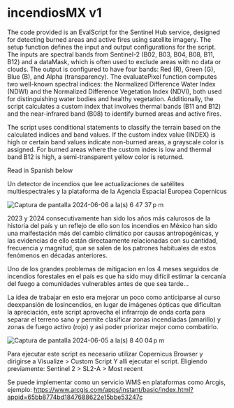# incendiosMX v1
The code provided is an EvalScript for the Sentinel Hub service, designed for detecting burned areas and active fires using satellite imagery. The setup function defines the input and output configurations for the script. The inputs are spectral bands from Sentinel-2 (B02, B03, B04, B08, B11, B12) and a dataMask, which is often used to exclude areas with no data or clouds. The output is configured to have four bands: Red (R), Green (G), Blue (B), and Alpha (transparency). The evaluatePixel function computes two well-known spectral indices: the Normalized Difference Water Index (NDWI) and the Normalized Difference Vegetation Index (NDVI), both used for distinguishing water bodies and healthy vegetation. Additionally, the script calculates a custom index that involves thermal bands (B11 and B12) and the near-infrared band (B08) to identify burned areas and active fires.

The script uses conditional statements to classify the terrain based on the calculated indices and band values. If the custom index value (INDEX) is high or certain band values indicate non-burned areas, a grayscale color is assigned. For burned areas where the custom index is low and thermal band B12 is high, a semi-transparent yellow color is returned.

Read in Spanish below

Un detector de incendios que lee actualizaciones de satélites multiespectrales y la plataforma de la Agencia Espacial Europea Copernicus

![Captura de pantalla 2024-06-06 a la(s) 6 47 37 p m](https://github.com/ArkVault/incendiosMX/assets/77123356/afe973b9-47fe-4013-a549-d05df8c26ffe)


2023 y 2024 consecutivamente han sido los años más calurosos de la historia del país y un reflejo de ello son los incendios en México han sido una maifestación más del cambio climático por causas antropogénicas, y las evidencias de ello están directaamente relacionadas con su cantidad, frecuencia y magnitud, que se salen de los patrones habituales de estos fenómenos en décadas anteriores.


Uno de los grandes problemas de mitigacion en los 4 meses seguidos de incendios forestales en el país es que ha sido muy difícil  estimar la cercanía del fuego a comunidades vulnerables antes de que sea tarde... 

La idea de trabajar en esto era mejorar un poco como anticiparse al curso deexpansión de losincendios, en lugar de imágenes ópticas que dificultan la apreciación,  este script aprovecha el infrarrojo de onda corta para separar el terreno sano y permite clasificar zonas incendiadas (amarillo) y zonas de fuego activo (rojo) y asi poder priorizar mejor como combatirlo. 

![Captura de pantalla 2024-06-05 a la(s) 8 40 04 p m](https://github.com/ArkVault/incendiosMX/assets/77123356/ae59b865-f281-410c-aff4-259fb2888008)

Para ejecutar este script es necesario utilizar Copernicus Browser y dirigirse a Visualize > Custom Script
Y alli ejecutar el script. Eligiendo previamente: Sentinel 2 > SL2-A > Most recent

Se puede implementar como un servicio WMS en plataformas como Arcgis, ejemplo: https://www.arcgis.com/apps/instant/basic/index.html?appid=65bb8774bd1847688622e15bbe53247c
